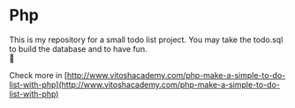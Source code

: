 # Php 

This is my repository for a small todo list project. You may take the todo.sql to build the database and to have fun.<br />
:cactus:

Check more in [http://www.vitoshacademy.com/php-make-a-simple-to-do-list-with-php](http://www.vitoshacademy.com/php-make-a-simple-to-do-list-with-php)
